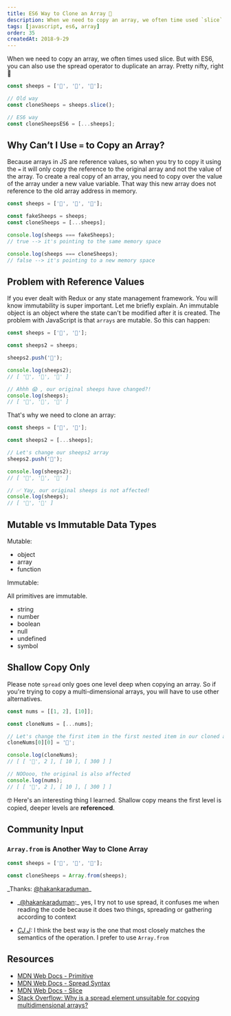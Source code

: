 ```yaml
---
title: ES6 Way to Clone an Array 🐑
description: When we need to copy an array, we often time used `slice`. But with ES6, you can also use the spread operator to duplicate an array.
tags: [javascript, es6, array]
order: 35
createdAt: 2018-9-29
---
```


When we need to copy an array, we often times used slice. But with ES6, you can also use the spread operator to duplicate an array. Pretty nifty, right 🤩

```javascript
const sheeps = ['🐑', '🐑', '🐑'];

// Old way
const cloneSheeps = sheeps.slice();

// ES6 way
const cloneSheepsES6 = [...sheeps];
```

<markdown-toc></markdown-toc>

## Why Can’t I Use `=` to Copy an Array?

Because arrays in JS are reference values, so when you try to copy it using the `=` it will only copy the reference to the original array and not the value of the array. To create a real copy of an array, you need to copy over the value of the array under a new value variable. That way this new array does not reference to the old array address in memory.

```javascript
const sheeps = ['🐑', '🐑', '🐑'];

const fakeSheeps = sheeps;
const cloneSheeps = [...sheeps];

console.log(sheeps === fakeSheeps);
// true --> it's pointing to the same memory space

console.log(sheeps === cloneSheeps);
// false --> it's pointing to a new memory space
```

## Problem with Reference Values

If you ever dealt with Redux or any state management framework. You will know immutability is super important. Let me briefly explain. An immutable object is an object where the state can't be modified after it is created. The problem with JavaScript is that `arrays` are mutable. So this can happen:

```javascript
const sheeps = ['🐑', '🐑'];

const sheeps2 = sheeps;

sheeps2.push('🐺');

console.log(sheeps2);
// [ '🐑', '🐑', '🐺' ]

// Ahhh 😱 , our original sheeps have changed?!
console.log(sheeps);
// [ '🐑', '🐑', '🐺' ]
```

That's why we need to clone an array:

```javascript
const sheeps = ['🐑', '🐑'];

const sheeps2 = [...sheeps];

// Let's change our sheeps2 array
sheeps2.push('🐺');

console.log(sheeps2);
// [ '🐑', '🐑', '🐺' ]

// ✅ Yay, our original sheeps is not affected!
console.log(sheeps);
// [ '🐑', '🐑' ]
```

## Mutable vs Immutable Data Types

Mutable:

- object
- array
- function

Immutable:

All primitives are immutable.

- string
- number
- boolean
- null
- undefined
- symbol

## Shallow Copy Only

Please note `spread` only goes one level deep when copying an array. So if you're trying to copy a multi-dimensional arrays, you will have to use other alternatives.

```javascript
const nums = [[1, 2], [10]];

const cloneNums = [...nums];

// Let's change the first item in the first nested item in our cloned array.
cloneNums[0][0] = '👻';

console.log(cloneNums);
// [ [ '👻', 2 ], [ 10 ], [ 300 ] ]

// NOOooo, the original is also affected
console.log(nums);
// [ [ '👻', 2 ], [ 10 ], [ 300 ] ]
```

🤓 Here's an interesting thing I learned. Shallow copy means the first level is copied, deeper levels are **referenced**.

## Community Input

### `Array.from` is Another Way to Clone Array

```javascript
const sheeps = ['🐑', '🐑', '🐑'];

const cloneSheeps = Array.from(sheeps);
```

_Thanks: [@hakankaraduman](https://twitter.com/hakankaraduman_/status/1046145318251843584)\_

- _[@hakankaraduman](https://twitter.com/hakankaraduman_/status/1046148497047719936):\_ yes, I try not to use spread, it confuses me when reading the code because it does two things, spreading or gathering according to context

- _[CJ J](https://www.linkedin.com/in/~cj-johnson):_ I think the best way is the one that most closely matches the semantics of the operation. I prefer to use `Array.from`

## Resources

- [MDN Web Docs - Primitive](https://developer.mozilla.org/en-US/docs/Glossary/primitive)
- [MDN Web Docs - Spread Syntax](https://developer.mozilla.org/en-US/docs/Web/JavaScript/Reference/Operators/Spread_syntax)
- [MDN Web Docs - Slice](https://developer.mozilla.org/en-US/docs/Web/JavaScript/Reference/Global_Objects/Array/slice)
- [Stack Overflow: Why is a spread element unsuitable for copying multidimensional arrays?](https://stackoverflow.com/questions/43421704/why-is-a-spread-element-unsuitable-for-copying-multidimensional-arrays)
